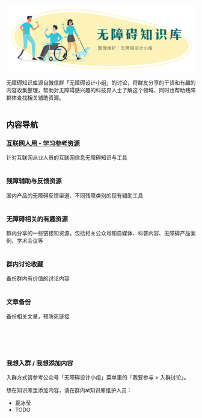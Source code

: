 ![无障碍知识库；整理维护：无障碍设计小组](assets/wiki-header.png)

无障碍知识库源自微信群「无障碍设计小组」的讨论，将群友分享的干货和有趣的内容收集整理，帮助对无障碍感兴趣的科技界人士了解这个领域、同时也帮助残障群体查找相关辅助资源。
<br/><br/>

## 内容导航

### **[互联网人用 - 学习参考资源](互联网人用-学习参考资源.md)** 
针对互联网从业人员的互联网信息无障碍知识与工具
<br/><br/>

### **残障辅助与反馈资源**
国内产品的无障碍反馈渠道、不同残障类别的现有辅助工具
<br/><br/>

### **无障碍相关的有趣资源**
群内分享的一些链接和资源，包括相关公众号和自媒体、科普内容、无障碍产品案例、学术会议等
<br/><br/>

### **群内讨论收藏**
备份群内有价值的讨论内容
<br/><br/>

### **文章备份**
备份相关文章，预防死链接

<br/><br/>
---

### 我想入群 / 我想添加内容

入群方式请参考公众号「无障碍设计小组」菜单里的「我要参与 > 入群讨论」。

想在知识库里添加内容，请在群内at知识库维护人员：
* 夏冰莹
* TODO